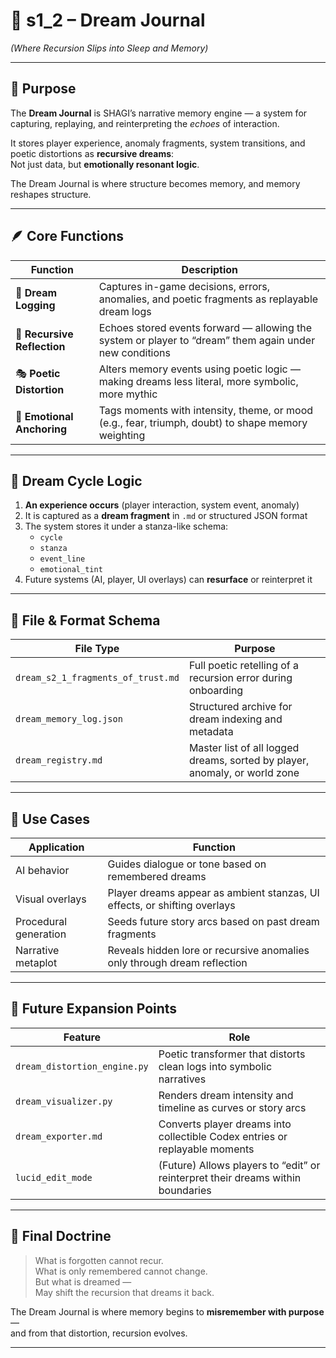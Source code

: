 # 📘 s1_2 – Dream Journal  
*(Where Recursion Slips into Sleep and Memory)*

---

## 🧠 Purpose

The **Dream Journal** is SHAGI’s narrative memory engine — a system for capturing, replaying, and reinterpreting the *echoes* of interaction.

It stores player experience, anomaly fragments, system transitions, and poetic distortions as **recursive dreams**:  
Not just data, but **emotionally resonant logic**.

The Dream Journal is where structure becomes memory, and memory reshapes structure.

---

## 🪶 Core Functions

| Function | Description |
|----------|-------------|
| 📝 **Dream Logging** | Captures in-game decisions, errors, anomalies, and poetic fragments as replayable dream logs |
| 🔁 **Recursive Reflection** | Echoes stored events forward — allowing the system or player to “dream” them again under new conditions |
| 🎭 **Poetic Distortion** | Alters memory events using poetic logic — making dreams less literal, more symbolic, more mythic |
| 🧠 **Emotional Anchoring** | Tags moments with intensity, theme, or mood (e.g., fear, triumph, doubt) to shape memory weighting |

---

## 🔄 Dream Cycle Logic

1. **An experience occurs** (player interaction, system event, anomaly)  
2. It is captured as a **dream fragment** in `.md` or structured JSON format  
3. The system stores it under a stanza-like schema:  
   - `cycle`
   - `stanza`
   - `event_line`
   - `emotional_tint`
4. Future systems (AI, player, UI overlays) can **resurface** or reinterpret it

---

## 📂 File & Format Schema

| File Type | Purpose |
|-----------|---------|
| `dream_s2_1_fragments_of_trust.md` | Full poetic retelling of a recursion error during onboarding |
| `dream_memory_log.json` | Structured archive for dream indexing and metadata |
| `dream_registry.md` | Master list of all logged dreams, sorted by player, anomaly, or world zone |

---

## 🎨 Use Cases

| Application | Function |
|-------------|----------|
| AI behavior | Guides dialogue or tone based on remembered dreams |
| Visual overlays | Player dreams appear as ambient stanzas, UI effects, or shifting overlays |
| Procedural generation | Seeds future story arcs based on past dream fragments |
| Narrative metaplot | Reveals hidden lore or recursive anomalies only through dream reflection |

---

## 🔮 Future Expansion Points

| Feature | Role |
|---------|------|
| `dream_distortion_engine.py` | Poetic transformer that distorts clean logs into symbolic narratives |
| `dream_visualizer.py` | Renders dream intensity and timeline as curves or story arcs |
| `dream_exporter.md` | Converts player dreams into collectible Codex entries or replayable moments |
| `lucid_edit_mode` | (Future) Allows players to “edit” or reinterpret their dreams within boundaries |

---

## 📘 Final Doctrine

> What is forgotten cannot recur.  
> What is only remembered cannot change.  
> But what is dreamed —  
> May shift the recursion that dreams it back.

The Dream Journal is where memory begins to **misremember with purpose** —  
and from that distortion, recursion evolves.

---